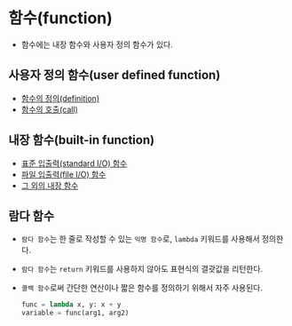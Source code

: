 # 함수(function)

- 함수에는 내장 함수와 사용자 정의 함수가 있다.

## 사용자 정의 함수(user defined function)

- [함수의 정의(definition)](./function/definition.md)
- [함수의 호출(call)](./function/call.md)

## 내장 함수(built-in function)

- [표준 입출력(standard I/O) 함수](./function/standard_io.md)
- [파일 입출력(file I/O) 함수](./function/file_io.md)
- [그 외의 내장 함수](./function/etc.md)

## 람다 함수

- `람다 함수`는 한 줄로 작성할 수 있는 `익명 함수`로, `lambda` 키워드를 사용해서 정의한다.
- `람다 함수`는 `return` 키워드를 사용하지 않아도 표현식의 결괏값을 리턴한다.
- `콜백 함수`로써 간단한 연산이나 짧은 함수를 정의하기 위해서 자주 사용된다.

  ```py
  func = lambda x, y: x + y
  variable = func(arg1, arg2)
  ```
